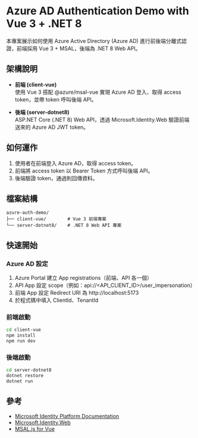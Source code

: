 # Azure AD Authentication Demo with Vue 3 + .NET 8

本專案展示如何使用 Azure Active Directory (Azure AD) 進行前後端分離式認證，前端採用 Vue 3 + MSAL，後端為 .NET 8 Web API。

## 架構說明

- **前端 (client-vue)**  
  使用 Vue 3 搭配 @azure/msal-vue 實現 Azure AD 登入、取得 access token，並帶 token 呼叫後端 API。

- **後端 (server-dotnet8)**  
  ASP.NET Core (.NET 8) Web API，透過 Microsoft.Identity.Web 驗證前端送來的 Azure AD JWT token。

## 如何運作

1. 使用者在前端登入 Azure AD，取得 access token。
2. 前端將 access token 以 Bearer Token 方式呼叫後端 API。
3. 後端驗證 token，通過則回傳資料。

## 檔案結構

```
azure-auth-demo/
├── client-vue/        # Vue 3 前端專案
└── server-dotnet8/    # .NET 8 Web API 專案
```

## 快速開始

### Azure AD 設定

1. Azure Portal 建立 App registrations（前端、API 各一個）
2. API App 設定 scope（例如：api://<API_CLIENT_ID>/user_impersonation）
3. 前端 App 設定 Redirect URI 為 http://localhost:5173
4. 於程式碼中填入 ClientId、TenantId

### 前端啟動

```sh
cd client-vue
npm install
npm run dev
```

### 後端啟動

```sh
cd server-dotnet8
dotnet restore
dotnet run
```

## 參考

- [Microsoft Identity Platform Documentation](https://learn.microsoft.com/en-us/azure/active-directory/develop/)
- [Microsoft.Identity.Web](https://learn.microsoft.com/en-us/dotnet/api/microsoft.identity.web)
- [MSAL.js for Vue](https://github.com/AzureAD/microsoft-authentication-library-for-js/tree/dev/lib/msal-vue)